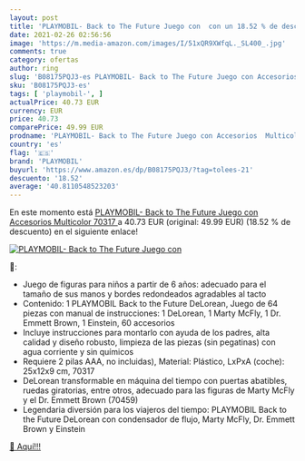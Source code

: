 ```yaml
---
layout: post
title: 'PLAYMOBIL- Back to The Future Juego con  con un 18.52 % de descuento'
date: 2021-02-26 02:56:56
image: 'https://m.media-amazon.com/images/I/51xQR9XWfqL._SL400_.jpg'
comments: true
category: ofertas
author: ring
slug: 'B08175PQJ3-es PLAYMOBIL- Back to The Future Juego con Accesorios...'
sku: 'B08175PQJ3-es'
tags: [ 'playmobil-', ]
actualPrice: 40.73 EUR
currency: EUR
price: 40.73
comparePrice: 49.99 EUR
prodname: 'PLAYMOBIL- Back to The Future Juego con Accesorios  Multicolor  70317 '
country: 'es'
flag: '🇪🇸'
brand: 'PLAYMOBIL'
buyurl: 'https://www.amazon.es/dp/B08175PQJ3/?tag=tolees-21'
descuento: '18.52'
average: '40.8110548523203'
---
```


En este momento está [PLAYMOBIL- Back to The Future Juego con Accesorios  Multicolor  70317 ](https://www.amazon.es/dp/B08175PQJ3/?tag=tolees-21) a 40.73 EUR (original: 49.99 EUR) (18.52 %  de descuento) en el siguiente enlace!

[![PLAYMOBIL- Back to The Future Juego con ](https://m.media-amazon.com/images/I/51xQR9XWfqL._SL400_.jpg)](https://www.amazon.es/dp/B08175PQJ3/?tag=tolees-21)

🔎:

- Juego de figuras para niños a partir de 6 años: adecuado para el tamaño de sus manos y bordes redondeados agradables al tacto
- Contenido: 1 PLAYMOBIL Back to the Future DeLorean, Juego de 64 piezas con manual de instrucciones: 1 DeLorean, 1 Marty McFly, 1 Dr. Emmett Brown, 1 Einstein, 60 accesorios
- Incluye instrucciones para montarlo con ayuda de los padres, alta calidad y diseño robusto, limpieza de las piezas (sin pegatinas) con agua corriente y sin químicos
- Requiere 2 pilas AAA, no incluidas), Material: Plástico, LxPxA (coche): 25x12x9 cm, 70317
- DeLorean transformable en máquina del tiempo con puertas abatibles, ruedas giratorias, entre otros, adecuado para las figuras de Marty McFly y el Dr. Emmett Brown (70459)
- Legendaria diversión para los viajeros del tiempo: PLAYMOBIL Back to the Future DeLorean con condensador de flujo, Marty McFly, Dr. Emmett Brown y Einstein

[🛒 Aquí!!!](https://www.amazon.es/dp/B08175PQJ3/?tag=tolees-21)
